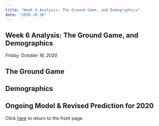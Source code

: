 ```yaml
---
title: "Week 6 Analysis: The Ground Game, and Demographics"
date: "2020-10-16"
---
```


## Week 6 Analysis: The Ground Game, and Demographics
*Friday, October 16, 2020*

## The Ground Game

## Demographics

## Ongoing Model & Revised Prediction for 2020


Click [here](https://yanxifang.github.io/Gov-1347) to return to the front page.
